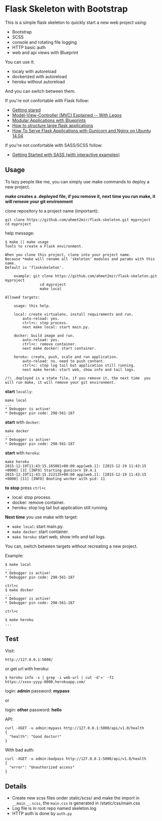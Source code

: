 # Flask Skeleton with Bootstrap

This is a simple flask skeleton to quickly start a new web project using:

- Bootstrap
- SCSS
- console and rotating file logging
- HTTP basic auth
- web and api views with Blueprint

You can use it:

- localy with autoreload
- dockerized with autoreload
- heroku without autoreload

And you can switch between them.

If you're not confortable with Flask follow:

- [Getting stared](http://flask.pocoo.org/docs/0.10/quickstart/)
- [Model-View-Controller (MVC) Explained -- With Legos](https://realpython.com/blog/python/the-model-view-controller-mvc-paradigm-summarized-with-legos/)
- [Modular Applications with Blueprints](http://flask.pocoo.org/docs/0.10/blueprints/)
- [How to structure large flask applications](https://www.digitalocean.com/community/tutorials/how-to-structure-large-flask-applications)
- [How To Serve Flask Applications with Gunicorn and Nginx on Ubuntu 14.04](https://www.digitalocean.com/community/tutorials/how-to-serve-flask-applications-with-gunicorn-and-nginx-on-ubuntu-14-04)

If you're not confortable with SASS/SCSS follow:

- [Getting Started with SASS (with interactive examples)](https://scotch.io/tutorials/getting-started-with-sass)

## Usage

To lazy people like me, you can simply use make commands to deploy a new project.

**make creates a .deployed file, if you remove it, next time you run make, it will remove your git environment**

clone repository to a project name (important):

    git clone https://github.com/ahmet2mir/flask-skeleton.git myproject
    cd myproject

help message:

    $ make || make usage
    Tools to create a Flask environment.

    When you clone this project, clone into your project name.
    Because *make will rename all 'skeleton' modules and params with this name.
    Default is 'flaskskeleton'.

        example: git clone https://github.com/ahmet2mir/flask-skeleton.git myproject
                    cd myproject
                    make local

    Allowed targets:

        usage: this help.

        local: create virtualenv, install requirements and run.
            auto-reload: yes.
            ctrl+c: stop process.
            next make local: start main.py.

        docker: build image and run.
            auto-reload: yes.
            ctrl+c: remove container.
            next make docker: start container.

        heroku: create, push, scale and run application.
            auto-reload: no, need to push content.
            ctrl+c: stop log tail but application still running.
            next make herok: start web, show info and tail logs.

    /!\ .deployed is a state file, if you remove it, the next time  you will run make, it will remove your git environment.


**start** `locally`:

    make local
    ...
    * Debugger is active!
    * Debugger pin code: 298-561-187


**start** with `docker`:

    make docker
    ...
    * Debugger is active!
    * Debugger pin code: 298-561-187


**start** with `heroku`:

    make heroku
    2015-12-19T11:43:15.165081+00:00 app[web.1]: [2015-12-19 11:43:15 +0000] [3] [INFO] Starting gunicorn 19.4.1
    2015-12-19T11:43:15.212135+00:00 app[web.1]: [2015-12-19 11:43:15 +0000] [11] [INFO] Booting worker with pid: 11


**to stop** press `ctrl+c`
- local: stop process.
- docker: remove container.
- heroku: stop log tail but application still running.

**Next time** you use make with target:
- `make local`: start main.py.
- `make docker`: start container.
- `make heroku`: start web, show info and tail logs.

You can, switch between targets without recreating a new project.

Example:

    $ make local
    ...
    * Debugger is active!
    * Debugger pin code: 298-561-187

    ctrl+c
    $ make docker
    ...
    * Debugger is active!
    * Debugger pin code: 298-561-187

    ctrl+c

    $ make heroku
    ...

## Test

Visit:
    
    http://127.0.0.1:5000/

or get url with heroku:

    $ heroku info -s | grep -i web-url | cut -d'=' -f2
    https://xxxx-yyyy-0000.herokuapp.com/

login: **admin**
password: **mypass**

or

login: **other**
password: **hello**

API:

    curl -XGET -u admin:mypass http://127.0.0.1:5000/api/v1.0/health
    {
      "health": "Good doctor!"
    }

With bad auth:

    curl -XGET -u admin:badpass http://127.0.0.1:5000/api/v1.0/health
    {
      "error": "Unauthorized access"
    }

## Details

- Create new scss files under static/scss/ and make the import in `__main__.scss`, the `main.css` is generated in /static/css/main.css
- Log file is in root repo named skeleton.log
- HTTP auth is done by `auth.py`

